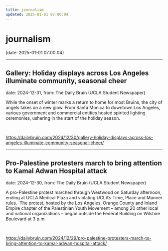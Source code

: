 ```yaml
---
title: journalism
updated: 2025-01-01 07:00:04
---
```


# journalism

(date: 2025-01-01 07:00:04)

---

## Gallery: Holiday displays across Los Angeles illuminate community, seasonal cheer

date: 2024-12-31, from: The Daily Bruin (UCLA Student Newspaper)

While the onset of winter marks a return to home for most Bruins, the city of angels takes on a new glow. From Santa Monica to downtown Los Angeles, various government and commercial entities hosted spirited lighting ceremonies, ushering in the start of the holiday season. 

<br> 

<https://dailybruin.com/2024/12/30/gallery-holiday-displays-across-los-angeles-illuminate-community-seasonal-cheer/>

---

## Pro-Palestine protesters march to bring attention to Kamal Adwan Hospital attack

date: 2024-12-30, from: The Daily Bruin (UCLA Student Newspaper)

A pro-Palestine protest marched through Westwood on Saturday afternoon, ending at UCLA Medical Plaza and violating UCLA’s Time, Place and Manner rules.&#160;
The protest, hosted by the Los Angeles, Orange County and Inland Empire chapter of the Palestinian Youth Movement – among 20 other local and national organizations – began outside the Federal Building on Wilshire Boulevard at 3 p.m. 

<br> 

<https://dailybruin.com/2024/12/29/pro-palestine-protesters-march-to-bring-attention-to-kamal-adwan-hospital-attack/>

